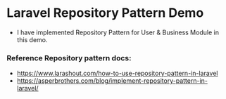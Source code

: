 # Laravel Repository Pattern Demo

* I have implemented Repository Pattern for User & Business Module in this demo.


### Reference Repository pattern docs:

* https://www.larashout.com/how-to-use-repository-pattern-in-laravel
* https://asperbrothers.com/blog/implement-repository-pattern-in-laravel/


